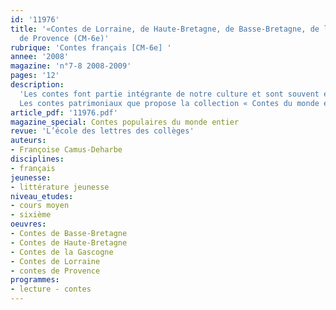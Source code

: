```yaml
---
id: '11976'
title: '«Contes de Lorraine, de Haute-Bretagne, de Basse-Bretagne, de la Gascogne,
  de Provence (CM-6e)'
rubrique: 'Contes français [CM-6e] '
annee: '2008'
magazine: 'n°7-8 2008-2009'
pages: '12'
description: 
  'Les contes font partie intégrante de notre culture et sont souvent étudiés au collège. S’ils figuraient dans les anciens programmes de sixième et sont toujours là dans les nouveaux, c’est qu’ils constituent un support de travail idéal pour la liaison école-collège. En effet, dès l’école primaire, les enfants se sont familiarisés avec ce genre littéraire. Pourtant, les contes étudiés sont très souvent les mêmes, au risque d’installer les élèves dans la répétition.
  Les contes patrimoniaux que propose la collection « Contes du monde entier » autorisent une approche renouvelée du genre en laissant place à la curiosité des collégiens, tout en répondant aux objectifs d’apprentissage du cycle d’adaptation. Cet article suggère des démarches de travail transversales basées sur des récits tirés de différents recueils, afin de montrer l’extraordinaire potentiel d’étude de ces derniers. Au professeur de choisir parmi les activités proposées celles qui correspondront le mieux à sa classe. '
article_pdf: '11976.pdf'
magazine_special: Contes populaires du monde entier
revue: 'L’école des lettres des collèges'
auteurs:
- Françoise Camus-Deharbe
disciplines:
- français
jeunesse:
- littérature jeunesse
niveau_etudes:
- cours moyen
- sixième
oeuvres:
- Contes de Basse-Bretagne
- Contes de Haute-Bretagne
- Contes de la Gascogne
- Contes de Lorraine
- contes de Provence
programmes:
- lecture - contes
---
```

